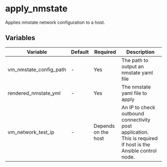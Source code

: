 # apply_nmstate

Applies nmstate network configuration to a host.

## Variables

| Variable                 | Default  | Required             | Description                                                                                                  |
|--------------------------|----------|----------------------|--------------------------------------------------------------------------------------------------------------|
| vm_nmstate_config_path   | -        | Yes                  | The path to output an nmstate yaml file                                                                      |
| rendered_nmstate_yml     | -        | Yes                  | The nmstate yaml file to apply                                                                               |
| vm_network_test_ip       | -        | Depends on the host  | An IP to check outbound connectivity post application. This is required if host is the Ansible control node. |



